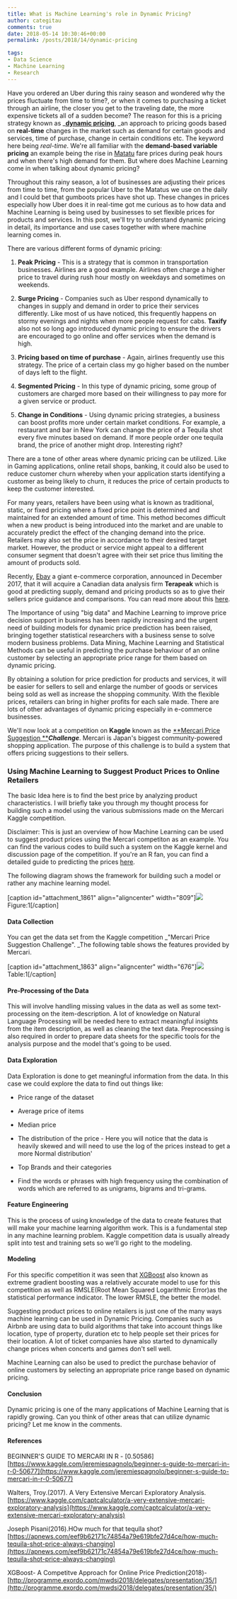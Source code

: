 ```yaml
---
title: What is Machine Learning's role in Dynamic Pricing?
author: categitau
comments: true
date: 2018-05-14 10:30:46+00:00
permalink: /posts/2018/14/dynamic-pricing

tags:
- Data Science
- Machine Learning
- Research
---
```


Have you ordered an Uber during this rainy season and wondered why the prices fluctuate from time to time?, or when it comes to purchasing a ticket through an airline, the closer you get to the traveling date, the more expensive tickets all of a sudden become? The reason for this is a pricing strategy known as _[**dynamic pricing**](https://en.wikipedia.org/wiki/Dynamic_pricing), _an approach to pricing goods based on **real-time** changes in the market such as demand for certain goods and services, time of purchase, change in certain conditions etc. The keyword here being _real-time_. We're all familiar with the **demand-based variable pricing** an example being the rise in [Matatu](https://en.wikipedia.org/wiki/Matatu) fare prices during peak hours and when there's high demand for them. But where does Machine Learning come in when talking about dynamic pricing?<!-- more -->

Throughout this rainy season, a lot of businesses are adjusting their prices from time to time, from the popular Uber to the Matatus we use on the daily and I could bet that gumboots prices have shot up. These changes in prices especially how Uber does it in real-time got me curious as to how data and Machine Learning is being used by businesses to set flexible prices for products and services. In this post, we'll try to understand dynamic pricing in detail, its importance and use cases together with where machine learning comes in.

There are various different forms of dynamic pricing:



 	
  1. **Peak Pricing** - This is a strategy that is common in transportation businesses. Airlines are a good example. Airlines often charge a higher price to travel during rush hour mostly on weekdays and sometimes on weekends.

 	
  2. **Surge Pricing** - Companies such as Uber respond dynamically to changes in supply and demand in order to price their services differently. Like most of us have noticed, this frequently happens on stormy evenings and nights when more people request for cabs. **Taxify** also not so long ago introduced dynamic pricing to ensure the drivers are encouraged to go online and offer services when the demand is high.

 	
  3. **Pricing based on time of purchase** - Again, airlines frequently use this strategy. The price of a certain class my go higher based on the number of days left to the flight.

 	
  4. **Segmented Pricing** - In this type of dynamic pricing, some group of customers are charged more based on their willingness to pay more for a given service or product.

 	
  5. **Change in Conditions** - Using dynamic pricing strategies, a business can boost profits more under certain market conditions. For example, a restaurant and bar in New York can change the price of a Tequila shot every five minutes based on demand. If more people order one tequila brand, the price of another might drop. Interesting right?


There are a tone of other areas where dynamic pricing can be utilized. Like in Gaming applications, online retail shops, banking, it could also be used to reduce customer churn whereby when your application starts identifying a customer as being likely to churn, it reduces the price of certain products to keep the customer interested.

For many years, retailers have been using what is known as traditional, static, or fixed pricing where a fixed price point is determined and maintained for an extended amount of time. This method becomes difficult when a new product is being introduced into the market and are unable to accurately predict the effect of the changing demand into the price. Retailers may also set the price in accordance to their desired target market. However, the product or service might appeal to a different consumer segment that doesn't agree with their set price thus limiting the amount of products sold.

Recently, [Ebay](https://en.wikipedia.org/wiki/EBay) a giant e-commerce corporation, announced in December 2017, that it will acquire a Canadian data analysis firm **Terapeak** which is good at predicting supply, demand and pricing products so as to give their sellers price guidance and comparisons. You can read more about this [here](https://www.ebayinc.com/stories/news/ebay-signs-agreement-to-acquire-terapeak/).

The Importance of using "big data" and Machine Learning to improve price decision support in business has been rapidly increasing and the urgent need of building models for dynamic price prediction has been raised, bringing together statistical researchers with a business sense to solve modern business problems. Data Mining, Machine Learning and Statistical Methods can be useful in predicting the purchase behaviour of an online customer by selecting an appropriate price range for them based on dynamic pricing.

By obtaining a solution for price prediction for products and services, it will be easier for sellers to sell and enlarge the number of goods or services being sold as well as increase the shopping community. With the flexible prices, retailers can bring in higher profits for each sale made. There are lots of other advantages of dynamic pricing especially in e-commerce businesses.

We'll now look at a competition on **Kaggle** known as the [**Mercari Price Suggestion **](https://www.kaggle.com/c/mercari-price-suggestion-challenge)**_Challenge_**. Mercari is Japan's biggest community-powered shopping application. The purpose of this challenge is to build a system that offers pricing suggestions to their sellers.


### Using Machine Learning to Suggest Product Prices to Online Retailers


The basic Idea here is to find the best price by analyzing product characteristics. I will briefly take you through my thought process for building such a model using the various submissions made on the Mercari Kaggle competition.

Disclaimer: This is just an overview of how Machine Learning can be used to suggest product prices using the Mercari competiton as an example. You can find the various codes to build such a system on the Kaggle kernel and discussion page of the competition. If you're an R fan, you can find a detailed guide to predicting the prices [here](https://www.kaggle.com/jeremiespagnolo/beginner-s-guide-to-mercari-in-r-0-50586/code).

The following diagram shows the framework for building such a model or rather any machine learning model.

[caption id="attachment_1861" align="aligncenter" width="809"]![](http://categitau.com/wp-content/uploads/2018/05/frame.png) Figure:1[/caption]


#### Data Collection


You can get the data set from the Kaggle competition _"Mercari Price Suggestion Challenge". _The following table shows the features provided by Mercari.

[caption id="attachment_1863" align="aligncenter" width="676"]![](http://categitau.com/wp-content/uploads/2018/05/Screenshot-from-2018-05-13-11-45-27-700x315.png) Table:1[/caption]


#### Pre-Processing of the Data


This will involve handling missing values in the data as well as some text-processing on the item-description. A lot of knowledge on Natural Language Processing will be needed here to extract meaningful insights from the item description, as well as cleaning the text data. Preprocessing is also required in order to prepare data sheets for the specific tools for the analysis purpose and the model that's going to be used.


#### Data Exploration


Data Exploration is done to get meaningful information from the data. In this case we could explore the data to find out things like:



 	
  * Price range of the dataset

 	
  * Average price of items

 	
  * Median price

 	
  * The distribution of the price - Here you will notice that the data is heavily skewed and will need to use the log of the prices instead to get a more Normal distribution'

 	
  * Top Brands and their categories

 	
  * Find the words or phrases with high frequency using the combination of words which are referred to as unigrams, bigrams and tri-grams.




#### Feature Engineering


This is the process of using knowledge of the data to create features that will make your machine learning algorithm work. This is a fundamental step in any machine learning problem. Kaggle competition data is usually already split into test and training sets so we'll go right to the modeling.


#### Modeling


For this specific competition it was seen that [XGBoost](https://machinelearningmastery.com/gentle-introduction-xgboost-applied-machine-learning/) also known as extreme gradient boosting was a relatively accurate model to use for this competition as well as RMSLE(Root Mean Squared Logarithmic Error)as the statistical performance indicator. The lower RMSLE, the better the model.

Suggesting product prices to online retailers is just one of the many ways machine learning can be used in Dynamic Pricing. Companies such as Airbnb are using data to build algorithms that take into account things like location, type of property, duration etc to help people set their prices for their location. A lot of ticket companies have also started to dynamically change prices when concerts and games don't sell well.

Machine Learning can also be used to predict the purchase behavior of online customers by selecting an appropriate price range based on dynamic pricing.


#### Conclusion


Dynamic pricing is one of the many applications of Machine Learning that is rapidly growing. Can you think of other areas that can utilize dynamic pricing? Let me know in the comments.


#### References


BEGINNER'S GUIDE TO MERCARI IN R - [0.50586]
[https://www.kaggle.com/jeremiespagnolo/beginner-s-guide-to-mercari-in-r-0-50677](https://www.kaggle.com/jeremiespagnolo/beginner-s-guide-to-mercari-in-r-0-50677)

Walters, Troy.(2017). A Very Extensive Mercari Exploratory Analysis. [https://www.kaggle.com/captcalculator/a-very-extensive-mercari-exploratory-analysis](https://www.kaggle.com/captcalculator/a-very-extensive-mercari-exploratory-analysis)

Joseph Pisani(2016).HOw much for that tequlla shot? [https://apnews.com/eef9b62171c74854a79e619bfe27d4ce/how-much-tequila-shot-price-always-changing](https://apnews.com/eef9b62171c74854a79e619bfe27d4ce/how-much-tequila-shot-price-always-changing)

XGBoost- A Competitve Approach for Online Price Prediction(2018)-[http://programme.exordo.com/mwdsi2018/delegates/presentation/35/](http://programme.exordo.com/mwdsi2018/delegates/presentation/35/)
